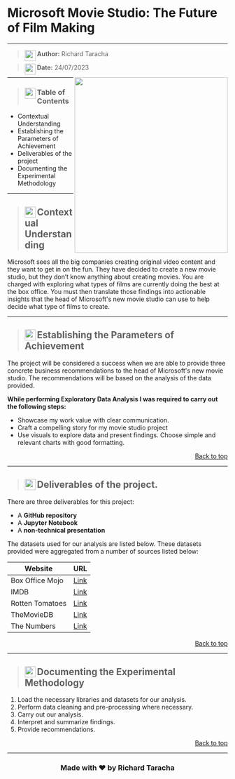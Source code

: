 <a name="top"></a>
# Microsoft Movie Studio: The Future of Film Making
---



> <img align="left" width="25" height="25" src="https://user-images.githubusercontent.com/67068918/215286849-146f5584-6faa-4bb1-b9f0-530c0d07fe9e.svg">**Author:** Richard Taracha

> <img align="left" width="25" height="25" src="https://user-images.githubusercontent.com/67068918/215286877-b8cdc116-ada6-4868-87f3-2c0bdc7120d2.svg"> **Date:** 24/07/2023
<!-- Alignment options!!!!! -->
<!-- <img align="right" width="350" height="400" src="https://github.com/TarachaR/Microsoft-s-Film-Strategy-Based-on-Box-Office-Data---A-Preliminary-Analysis/assets/67068918/defacf44-030d-4aef-9aca-a9eb7d81d5ef"> -->
<img align="right" width="350" height="400" src="https://github.com/TarachaR/Microsoft-s-Film-Strategy-Based-on-Box-Office-Data---A-Preliminary-Analysis/assets/67068918/603ecca1-b817-40d9-b9ab-c0cead8c4060">


---


> ### <img align="left" width="25" height="25" src="https://user-images.githubusercontent.com/67068918/215286955-36a4b67f-d9dd-4f5e-bdf2-0f1c1a1c8379.svg"> Table of Contents

- Contextual Understanding
- Establishing the Parameters of Achievement
- Deliverables of the project
- Documenting the Experimental Methodology

---

> ## <img align="left" width="25" height="25" src="https://user-images.githubusercontent.com/67068918/215286724-3155a89b-2ff1-4c17-acd7-3c2bf217ca27.svg">Contextual Understanding
Microsoft sees all the big companies creating original video content and they want to get in on the fun. They have decided to create a new movie studio, but they don’t know anything about creating movies. You are charged with exploring what types of films are currently doing the best at the box office. You must then translate those findings into actionable insights that the head of Microsoft's new movie studio can use to help decide what type of films to create.

---

> ## <img align="left" width="25" height="25" src="https://user-images.githubusercontent.com/67068918/215316893-61a27805-8f0b-4cea-9e86-cce37aa822c6.svg">Establishing the Parameters of Achievement

The project will be considered a success when we are able to provide three concrete business recommendations to the head of Microsoft's new movie studio. The recommendations will be based on the analysis of the data provided.

**While performing Exploratory Data Analysis I was required to carry out the following steps:**
- Showcase my work value with clear communication.
- Craft a compelling story for my movie studio project
- Use visuals to explore data and present findings. Choose simple and relevant charts with good formatting.

<p align="right"><a href="#top">Back to top</a></p>

---

> ## <img align="left" width="25" height="25" src="https://user-images.githubusercontent.com/67068918/215321259-5304af4d-b118-4e7c-8dc3-309e634a3316.svg"> Deliverables of the project.

There are three deliverables for this project:
- A **GitHub repository**
- A **Jupyter Notebook**
- A **non-technical presentation**

The datasets used for our analysis are listed below. These datasets provided were aggregated from a number of sources listed below:

| Website             | URL                                    |
|---------------------|----------------------------------------|
| Box Office Mojo     | [Link](https://www.boxofficemojo.com/) |
| IMDB                | [Link](https://www.imdb.com/)          |
| Rotten Tomatoes     | [Link](https://www.rottentomatoes.com/)|
| TheMovieDB          | [Link](https://www.themoviedb.org/)    |
| The Numbers         | [Link](https://www.the-numbers.com/)   |


<p align="right"><a href="#top">Back to top</a></p>

---

> ## <img align="left" width="25" height="25" src="https://user-images.githubusercontent.com/67068918/215321556-6ef46d5f-820c-46ec-8269-31f128dfff86.svg"> Documenting the Experimental Methodology
1. Load the necessary libraries and datasets for our analysis.
2. Perform data cleaning and pre-processing where necessary.
3. Carry out our analysis.
4. Interpret and summarize findings.
5. Provide recommendations.

<p align="right"><a href="#top">Back to top</a></p>

---
<h3 align="center">Made with ❤️ by Richard Taracha</h3>


